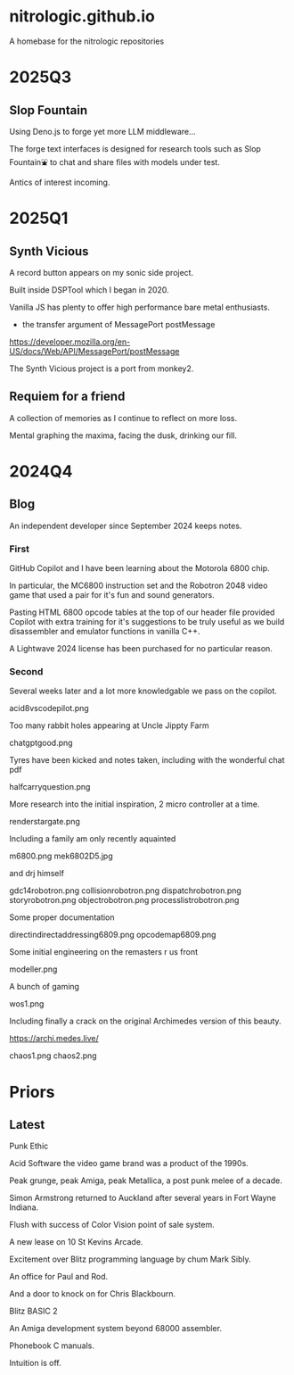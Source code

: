 # nitrologic.github.io
A homebase for the nitrologic repositories

# 2025Q3

## Slop Fountain

Using Deno.js to forge yet more LLM middleware...

The forge text interfaces is designed for research tools such as Slop Fountain⛲ to chat and share files with models under test.

Antics of interest incoming.

# 2025Q1

## Synth Vicious

A record button appears on my sonic side project.

Built inside DSPTool which I began in 2020.

Vanilla JS has plenty to offer high performance bare metal enthusiasts.

* the transfer argument of MessagePort postMessage

https://developer.mozilla.org/en-US/docs/Web/API/MessagePort/postMessage

The Synth Vicious project is a port from monkey2.




## Requiem for a friend

A collection of memories as I continue to reflect on more loss.

Mental graphing the maxima, facing the dusk, drinking our fill.

# 2024Q4

## Blog

An independent developer since September 2024 keeps notes.

### First

GitHub Copilot and I have been learning about the Motorola 6800 chip.

In particular, the MC6800 instruction set and the Robotron 2048 video game that used a pair for it's fun and sound generators.

Pasting HTML 6800 opcode tables at the top of our header file provided Copilot with extra training for it's suggestions to be truly useful as we build disassembler and emulator functions in vanilla C++.

A Lightwave 2024 license has been purchased for no particular reason.

### Second

Several weeks later and a lot more knowledgable we pass on the copilot.

acid8vscodepilot.png

Too many rabbit holes appearing at Uncle Jippty Farm

chatgptgood.png

Tyres have been kicked and notes taken, including with the wonderful chat pdf

halfcarryquestion.png

More research into the initial inspiration, 2 micro controller at a time.

renderstargate.png

Including a family am only recently aquainted 

m6800.png
mek6802D5.jpg

and drj himself

gdc14robotron.png
collisionrobotron.png
dispatchrobotron.png
storyrobotron.png
objectrobotron.png
processlistrobotron.png

Some proper documentation

directindirectaddressing6809.png
opcodemap6809.png

Some initial engineering on the remasters r us front

modeller.png

A bunch of gaming

wos1.png

Including finally a crack on the original Archimedes version of this beauty.

https://archi.medes.live/

chaos1.png
chaos2.png


# Priors

## Latest

Punk Ethic

Acid Software the video game brand was a product of the 1990s.

Peak grunge, peak Amiga, peak Metallica, a post punk melee of a decade.

Simon Armstrong returned to Auckland after several years in Fort Wayne Indiana.

Flush with success of Color Vision point of sale system.

A new lease on 10 St Kevins Arcade.

Excitement over Blitz programming language by chum Mark Sibly.

An office for Paul and Rod. 

And a door to knock on for Chris Blackbourn.

Blitz BASIC 2

An Amiga development system beyond 68000 assembler.

Phonebook C manuals.

Intuition is off.
